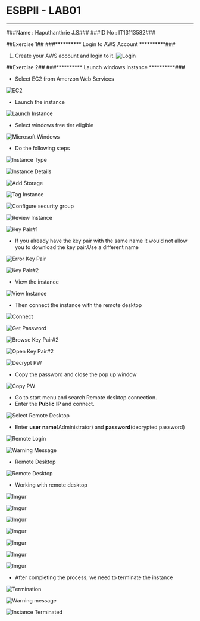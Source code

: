 # **ESBPII** **-** **LAB01** #
----------

###Name : Haputhanthrie J.S###
###ID No : IT13113582###

##Exercise 1##
###********** Login to AWS Account **********###
1. Create your AWS account and login to it.
![Login](http://i.imgur.com/ufbfuRq.png)

##Exercise 2##
###********** Launch windows instance **********###
- Select EC2 from Amerzon Web Services

![EC2](http://i.imgur.com/8sOeyHS.png)

- Launch the instance

![Launch Instance](http://i.imgur.com/hl79gQE.png)

- Select windows free tier eligible
 
![Microsoft Windows](http://i.imgur.com/jRRh95Y.png)

- Do the following steps

![Instance Type](http://i.imgur.com/pOhWI9c.png)

![Instance Details](http://i.imgur.com/8yx1dX3.png)

![Add Storage](http://i.imgur.com/xJ5rug0.png)

![Tag Instance](http://i.imgur.com/PWI8FId.png)

![Configure security group](http://i.imgur.com/1YfJxi6.png)

![Review Instance](http://i.imgur.com/eI7C24u.png)

![Key Pair#1](http://i.imgur.com/hSGjru2.png)


- If you already have the key pair with the same name it would not allow you to download the key pair.Use a different name

![Error Key Pair](http://i.imgur.com/o88I3ZO.png)

![Key Pair#2](http://i.imgur.com/hzXsFyP.png)


- View the instance

![View Instance](http://i.imgur.com/W1OqG51.png)

- Then connect the instance with the remote desktop

![Connect](http://i.imgur.com/8kvAEBW.png)

![Get Password](http://i.imgur.com/Gw6amOk.png)

![Browse Key Pair#2](http://i.imgur.com/JDexd1u.png)

![Open Key Pair#2](http://i.imgur.com/BqrflnX.png)

![Decrypt PW](http://i.imgur.com/bqoUbTc.png)

- Copy the password and close the pop up window

![Copy PW](http://i.imgur.com/JTSdxF8.png)

- Go to start menu and search Remote desktop connection.
- Enter the **Public** **IP** and connect.

![Select Remote Desktop](http://i.imgur.com/495GPNx.png)

- Enter **user** **name**(Administrator) and **password**(decrypted password)

![Remote Login](http://i.imgur.com/LSoumH5.png)

![Warning Message](http://i.imgur.com/vq9EnrP.png)

- Remote Desktop

![Remote Desktop](http://i.imgur.com/JQI5TXc.png)

- Working with remote desktop

![Imgur](http://i.imgur.com/3SY0ono.png)

![Imgur](http://i.imgur.com/FZmtLPX.png)

![Imgur](http://i.imgur.com/H4iERQJ.png)

![Imgur](http://i.imgur.com/hLK6bfm.png)

![Imgur](http://i.imgur.com/9WFHf7u.png)

![Imgur](http://i.imgur.com/REFC9af.png)

![Imgur](http://i.imgur.com/nkldqwC.png)

- After completing the process, we need to terminate the instance

![Termination](http://i.imgur.com/QWhparW.png)

![Warning message](http://i.imgur.com/kwvZCXJ.png)

![Instance Terminated](http://i.imgur.com/zbwbLmB.png)



